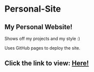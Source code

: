 # Personal-Site
## My Personal Website!

Shows off my projects and my style :)

Uses GitHub pages to deploy the site.
 
## Click the link to view: [Here!](https://akirawebbdev.github.io/Personal-Site/)
   
